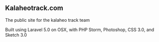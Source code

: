## Kalaheotrack.com


The public site for the kalaheo track team

Built using Laravel 5.0 on OSX, with PHP Storm, Photoshop, CSS 3.0, and Sketch 3.0

